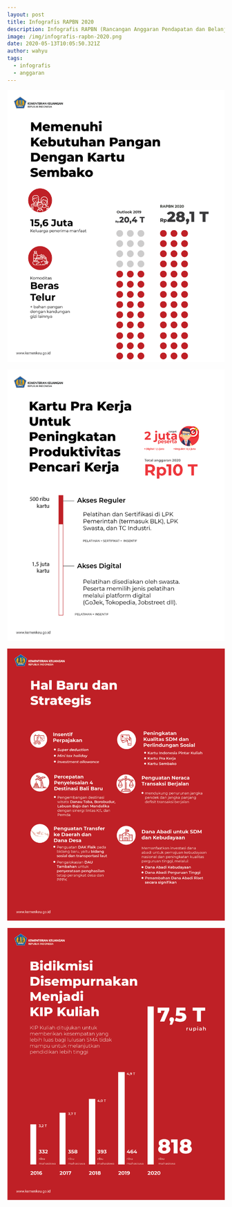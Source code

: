 ```yaml
---
layout: post
title: Infografis RAPBN 2020
description: Infografis RAPBN (Rancangan Anggaran Pendapatan dan Belanja Negara) 2020
image: /img/infografis-rapbn-2020.png
date: 2020-05-13T10:05:50.321Z
author: wahyu
tags:
  - infografis
  - anggaran
---
```

![Infografis RAPBN 2020](/img/infografis-rapbn-2020.png "Infografis RAPBN 2020")

![Infografis RAPBN 2020 2](/img/infografis-rapbn-2020-2.png "Infografis RAPBN 2020 2")

![Infografis RAPBN 2020 3](/img/infografis-rapbn-2020-3.png "Infografis RAPBN 2020 3")

![Infografis RAPBN 2020 4](/img/infografis-rapbn-2020-4.png "Infografis RAPBN 2020 4")